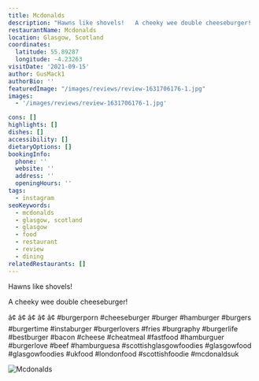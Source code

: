 ```yaml
---
title: Mcdonalds
description: "Hawns like shovels!   A cheeky wee double cheeseburger!   â\x80¢ â\x80¢ â\x80¢ â\x80¢ â\x80¢ #burgerporn #cheeseburger #burger #hamburger #burgers #burgertime #instaburger #burgerlovers #fries #b"
restaurantName: Mcdonalds
location: Glasgow, Scotland
coordinates:
  latitude: 55.89287
  longitude: -4.23263
visitDate: '2021-09-15'
author: GusMack1
authorBio: ''
featuredImage: "/images/reviews/review-1631706176-1.jpg"
images:
  - '/images/reviews/review-1631706176-1.jpg'

cons: []
highlights: []
dishes: []
accessibility: []
dietaryOptions: []
bookingInfo:
  phone: ''
  website: ''
  address: ''
  openingHours: ''
tags:
  - instagram
seoKeywords:
  - mcdonalds
  - glasgow, scotland
  - glasgow
  - food
  - restaurant
  - review
  - dining
relatedRestaurants: []
---
```


Hawns like shovels! 

A cheeky wee double cheeseburger! 

â¢
â¢
â¢
â¢
â¢
#burgerporn #cheeseburger #burger #hamburger #burgers #burgertime #instaburger #burgerlovers #fries #burgraphy #burgerlife #bestburger #bacon #cheese #cheatmeal #fastfood #hamburguer #burgerlove #beef #hamburguesa #scottishglasgowfoodies #glasgowfood #glasgowfoodies #ukfood #londonfood #scottishfoodie #mcdonaldsuk

![Mcdonalds](/images/reviews/review-1631706176-1.jpg)
